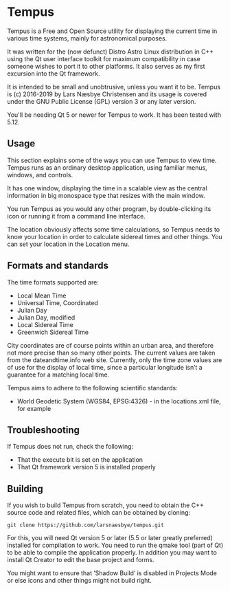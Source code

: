 # Tempus

Tempus is a Free and Open Source utility for displaying the current time in various time systems, mainly for astronomical purposes.

It was written for the (now defunct) Distro Astro Linux distribution in C++ using the Qt user interface toolkit for maximum compatibility in case someone wishes to port it to other platforms. It also serves as my first excursion into the Qt framework.

It is intended to be small and unobtrusive, unless you want it to be.
Tempus is (c) 2016-2019 by Lars Næsbye Christensen and its usage is covered under the GNU Public License (GPL) version 3 or any later version.

You'll be needing Qt 5 or newer for Tempus to work. It has been tested with 5.12.

## Usage

This section explains some of the ways you can use Tempus to view time.
Tempus runs as an ordinary desktop application, using familiar menus,
windows, and controls.

It has one window, displaying the time in a scalable view as the central information in big monospace type that resizes with the main window.

You run Tempus as you would any other program, by double-clicking its icon or running it from a command line interface.

The location obviously affects some time calculations, so Tempus needs to know your location in order to calculate sidereal times and other things. You can set your location in the Location menu.

## Formats and standards

The time formats supported are:

* Local Mean Time
* Universal Time, Coordinated
* Julian Day
* Julian Day, modified
* Local Sidereal Time
* Greenwich Sidereal Time

City coordinates are of course points within an urban area, and therefore not more precise than so many other points. The current values are taken from the dateandtime.info web site. Currently, only the time zone values are of use for the display of local time, since a particular longitude isn’t a
guarantee for a matching local time.

Tempus aims to adhere to the following scientific standards:

* World Geodetic System (WGS84, EPSG:4326) - in the locations.xml file, for example

## Troubleshooting

If Tempus does not run, check the following:

* That the execute bit is set on the application
* That Qt framework version 5 is installed properly

## Building

If you wish to build Tempus from scratch, you need to obtain the C++ source code and related files, which can be obtained by cloning:

`git clone https://github.com/larsnaesbye/tempus.git`

For this, you will need Qt version 5 or later (5.5 or later greatly preferred) installed for compilation to work.
You need to run the qmake tool (part of Qt) to be able to compile the
application properly. In addition you may want to install Qt Creator to
edit the base project and forms.

You might want to ensure that ’Shadow Build’ is disabled in Projects
Mode or else icons and other things might not build right.
